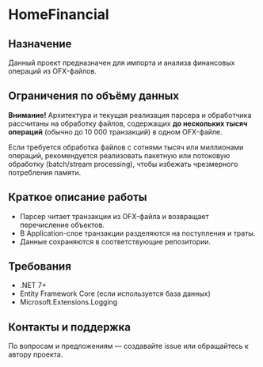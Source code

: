 # HomeFinancial

## Назначение

Данный проект предназначен для импорта и анализа финансовых операций из OFX-файлов.

## Ограничения по объёму данных

**Внимание!**
Архитектура и текущая реализация парсера и обработчика рассчитаны на обработку файлов, содержащих **до нескольких тысяч операций** (обычно до 10 000 транзакций) в одном OFX-файле.

Если требуется обработка файлов с сотнями тысяч или миллионами операций, рекомендуется реализовать пакетную или потоковую обработку (batch/stream processing), чтобы избежать чрезмерного потребления памяти.

## Краткое описание работы
- Парсер читает транзакции из OFX-файла и возвращает перечисление объектов.
- В Application-слое транзакции разделяются на поступления и траты.
- Данные сохраняются в соответствующие репозитории.

## Требования
- .NET 7+
- Entity Framework Core (если используется база данных)
- Microsoft.Extensions.Logging

## Контакты и поддержка
По вопросам и предложениям — создавайте issue или обращайтесь к автору проекта.
